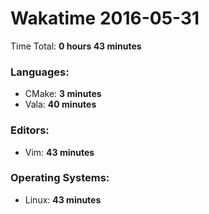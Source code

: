 # Wakatime 2016-05-31

Time Total: **0 hours 43 minutes**

### Languages:
- CMake: **3 minutes** 
- Vala: **40 minutes** 

### Editors:
- Vim: **43 minutes** 

### Operating Systems:
- Linux: **43 minutes** 

